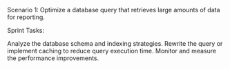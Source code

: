 Scenario 1: Optimize a database query that retrieves large amounts of data for reporting.

Sprint Tasks:

Analyze the database schema and indexing strategies.
Rewrite the query or implement caching to reduce query execution time.
Monitor and measure the performance improvements.